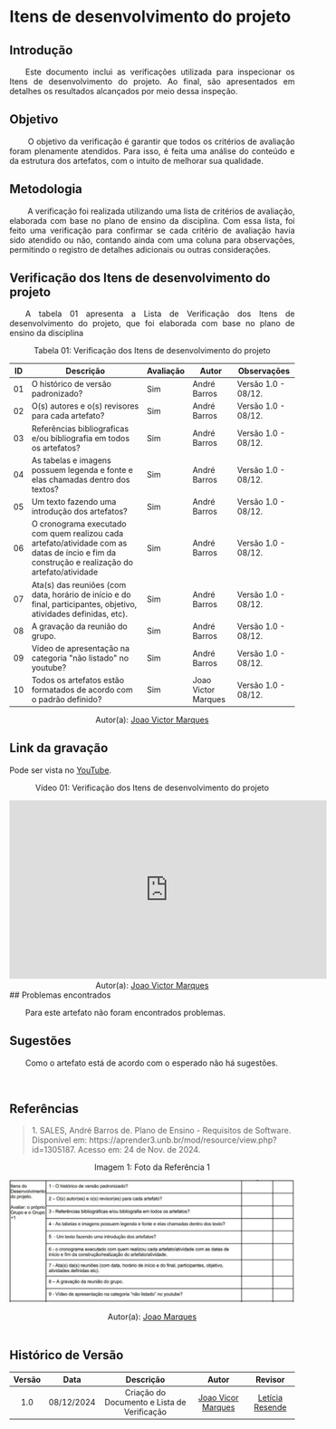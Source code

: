 # Itens de desenvolvimento do projeto

## Introdução
<p align="justify">
&emsp;&emsp;Este documento inclui as verificações utilizada para inspecionar os Itens de desenvolvimento do projeto. Ao final, são apresentados em detalhes os resultados alcançados por meio dessa inspeção.
</p>

## Objetivo
<p align="justify">
&emsp;&emsp; O objetivo da verificação é garantir que todos os critérios de avaliação foram plenamente atendidos. Para isso, é feita uma análise do conteúdo e da estrutura dos artefatos, com o intuito de melhorar sua qualidade.
</p>

## Metodologia
<p align="justify">
&emsp;&emsp; A verificação foi realizada utilizando uma lista de critérios de avaliação, elaborada com base no plano de ensino da disciplina. Com essa lista, foi feito uma verificação para confirmar se cada critério de avaliação havia sido atendido ou não, contando ainda com uma coluna para observações, permitindo o registro de detalhes adicionais ou outras considerações.</p>


## Verificação dos Itens de desenvolvimento do projeto
<p align="justify">
&emsp;&emsp;A tabela 01 apresenta a Lista de Verificação dos Itens de desenvolvimento do projeto, que foi elaborada com base no plano de ensino da disciplina
</p>

<center>Tabela 01: Verificação dos Itens de desenvolvimento do projeto</center>

| **ID** | **Descrição**                                                                                       | **Avaliação** | **Autor**      | **Observações**                                |
|--------|-----------------------------------------------------------------------------------------------------|---------------|----------------|-----------------------------------------------|
| 01     | O histórico de versão padronizado? | Sim           | André Barros   | Versão 1.0 - 08/12.                           |
| 02     | O(s) autores e o(s) revisores para cada artefato?                                        | Sim           | André Barros   | Versão 1.0 - 08/12.                           |
| 03     | Referências bibliograficas e/ou bibliografia em todos os artefatos?                                  | Sim           | André Barros   | Versão 1.0 - 08/12.                           |
| 04     | As tabelas e imagens possuem legenda e fonte e elas chamadas dentro dos textos?                           | Sim           | André Barros   | Versão 1.0 - 08/12.                           |
| 05     | Um texto fazendo uma introdução dos artefatos?                           | Sim           | André Barros   | Versão 1.0 - 08/12. 
| 06     | O cronograma executado com quem realizou cada artefato/atividade com as datas de íncio e fim da construção e realização do artefato/atividade  | Sim           | André Barros   | Versão 1.0 - 08/12.                           |
| 07     | Ata(s) das reuniões (com data, horário de início e do final, participantes, objetivo, atividades definidas, etc).                                        | Sim           | André Barros   | Versão 1.0 - 08/12.                           |
| 08     | A gravação da reunião do grupo.                                 | Sim           | André Barros   | Versão 1.0 - 08/12.                           |
| 09     | Vídeo de apresentação na categoria "não listado" no youtube?                           | Sim           | André Barros   | Versão 1.0 - 08/12.  
| 10     | Todos os artefatos estão formatados de acordo com o padrão definido?                          | Sim           | Joao Victor Marques   | Versão 1.0 - 08/12.  


<center>
 Autor(a): <a href="https://github.com/jmarquees" target = "_blank">Joao Victor Marques</a></h6>
</center>

## Link da gravação
Pode ser vista no [YouTube](https://youtu.be/lifap8dyr78?si=yopvc64clGZZLCq5).</p>

<center>
    <p>Vídeo 01: Verificação dos Itens de desenvolvimento do projeto</p>
    <iframe width="560" height="315" src="https://www.youtube.com/embed/lifap8dyr78?si=zXgVv7pVBhbf-04c" title="YouTube video player" frameborder="0" allow="accelerometer; autoplay; clipboard-write; encrypted-media; gyroscope; picture-in-picture; web-share" referrerpolicy="strict-origin-when-cross-origin" allowfullscreen></iframe>
</center>

<center>
    Autor(a): <a href="https://github.com/jmarquees" target = "_blank">Joao Victor Marques</a></h6>
</center>
## Problemas encontrados
<p align="justify">&emsp;&emsp;Para este artefato não foram encontrados problemas.</p>


## Sugestões
<p align="justify">&emsp;&emsp;Como o artefato está de acordo com o esperado não há sugestões.</p>

<br>

## Referências

> <p id="1">1. SALES, André Barros de. Plano de Ensino - Requisitos de Software. Disponível em: https://aprender3.unb.br/mod/resource/view.php?id=1305187. Acesso em: 24 de Nov. de 2024.

<center> <figcaption>Imagem 1: Foto da Referência 1</figcaption></center>

<center>

![alt text](../../assets/refimg.jpeg)

</center>

 </p><center>Autor(a): <a href="https://github.com/jmarquees" target = "_blank">Joao Marques</a></h6></center>
<br>

## Histórico de Versão

| Versão |    Data    |      Descrição       |  Autor  | Revisor |
| :----: | :--------: | :------------------: | :-----: | :-----: |
|  1.0   | 08/12/2024 | Criação do Documento e Lista de Verificação | [Joao Vicor Marques](https://github.com/jmarquees) | [Letícia Resende](https://github.com/LeticiaResende23) |
